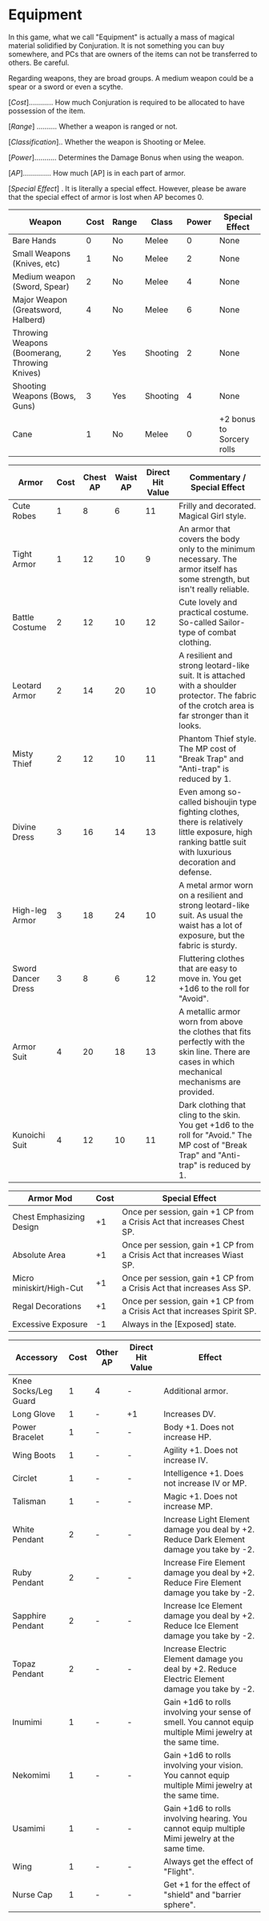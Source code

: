 # Equipment

In this game, what we call "Equipment" is actually a mass of magical material solidified by Conjuration. It is not
something you can buy somewhere, and PCs that are owners of the items can not be transferred to others. Be careful.

Regarding weapons, they are broad groups. A medium weapon could be a spear or a sword or even a scythe.

[*Cost*]............  How much Conjuration is required to be allocated to have possession of the item.

[*Range*] ..........  Whether a weapon is ranged or not.

[*Classification*]..  Whether the weapon is Shooting or Melee.

[*Power*]...........  Determines the Damage Bonus when using the weapon.

[*AP*]..............  How much [AP] is in each part of armor.

[*Special Effect*] .  It is literally a special effect. However, please be aware that the special effect of armor is lost
when AP becomes 0.

| Weapon | Cost | Range | Class | Power | Special Effect |
| - | - | - | - | - | - |
| Bare Hands | 0 | No | Melee | 0 | None |
| Small Weapons (Knives, etc) | 1 | No | Melee | 2 | None |
| Medium weapon (Sword, Spear) | 2 | No | Melee | 4 | None |
| Major Weapon (Greatsword, Halberd) | 4 | No | Melee | 6 | None |
| Throwing Weapons (Boomerang, Throwing Knives) | 2 | Yes | Shooting | 2 | None |
| Shooting Weapons (Bows, Guns) | 3 | Yes | Shooting | 4 | None |
| Cane | 1 | No | Melee | 0 | +2 bonus to Sorcery rolls |

| Armor | Cost | Chest AP | Waist AP | Direct Hit Value | Commentary / Special Effect |
| - | - | - | - | - | - |
| Cute Robes | 1 | 8 | 6 | 11 | Frilly and decorated. Magical Girl style. |
| Tight Armor | 1 | 12 | 10 | 9 | An armor that covers the body only to the minimum necessary. The armor itself has some strength, but isn't really reliable. |
| Battle Costume | 2 | 12 | 10 | 12 | Cute lovely and practical costume. So-called Sailor-type of combat clothing. |
| Leotard Armor | 2 | 14 | 20 | 10 | A resilient and strong leotard-like suit. It is attached with a shoulder protector. The fabric of the crotch area is far stronger than it looks. |
| Misty Thief | 2 | 12 | 10 | 11 | Phantom Thief style. The MP cost of "Break Trap" and "Anti-trap" is reduced by 1. |
| Divine Dress | 3 | 16 | 14 | 13 | Even among so-called bishoujin type fighting clothes, there is relatively little exposure, high ranking battle suit with luxurious decoration and defense. |
| High-leg Armor | 3 | 18 | 24 | 10 | A metal armor worn on a resilient and strong leotard-like suit. As usual the waist has a lot of exposure, but the fabric is sturdy. |
| Sword Dancer Dress | 3 | 8 | 6 | 12 | Fluttering clothes that are easy to move in. You get +1d6 to the roll for "Avoid". |
| Armor Suit | 4 | 20 | 18 | 13 | A metallic armor worn from above the clothes that fits perfectly with the skin line. There are cases in which mechanical mechanisms are provided. |
| Kunoichi Suit | 4 | 12 | 10 | 11 | Dark clothing that cling to the skin. You get +1d6 to the roll for "Avoid." The MP cost of "Break Trap" and "Anti-trap" is reduced by 1. |

| Armor Mod | Cost | Special Effect |
| - | - | - |
| Chest Emphasizing Design | +1 | Once per session, gain +1 CP from a Crisis Act that increases Chest SP. |
| Absolute Area | +1 | Once per session, gain +1 CP from a Crisis Act that increases Wiast SP. |
| Micro miniskirt/High-Cut | +1 | Once per session, gain +1 CP from a Crisis Act that increases Ass SP. |
| Regal Decorations | +1 | Once per session, gain +1 CP from a Crisis Act that increases Spirit SP. |
| Excessive Exposure | -1 | Always in the [Exposed] state. |

| Accessory | Cost | Other AP | Direct Hit Value | Effect |
| - | - | - | - | - |
| Knee Socks/Leg Guard | 1 | 4 | - | Additional armor. |
| Long Glove | 1 | - | +1 | Increases DV. |
| Power Bracelet | 1 | - | - | Body +1. Does not increase HP. |
| Wing Boots | 1 | - | - | Agility +1. Does not increase IV. |
| Circlet | 1 | - | - | Intelligence +1. Does not increase IV or MP. |
| Talisman | 1 | - | - | Magic +1. Does not increase MP. |
| White Pendant | 2 | - | - | Increase Light Element damage you deal by +2. Reduce Dark Element damage you take by -2. |
| Ruby Pendant | 2 | - | - | Increase Fire Element damage you deal by +2. Reduce Fire Element damage you take by -2. |
| Sapphire Pendant | 2 | - | - | Increase Ice Element damage you deal by +2. Reduce Ice Element damage you take by -2. |
| Topaz Pendant | 2 | - | - | Increase Electric Element damage you deal by +2. Reduce Electric Element damage you take by -2. |
| Inumimi | 1 | - | - | Gain +1d6 to rolls involving your sense of smell. You cannot equip multiple Mimi jewelry at the same time. |
| Nekomimi | 1 | - | - | Gain +1d6 to rolls involving your vision. You cannot equip multiple Mimi jewelry at the same time. |
| Usamimi | 1 | - | - | Gain +1d6 to rolls involving hearing. You cannot equip multiple Mimi jewelry at the same time. |
| Wing | 1 | - | - | Always get the effect of "Flight". |
| Nurse Cap | 1 | - | - | Get +1 for the effect of "shield" and "barrier sphere". |
